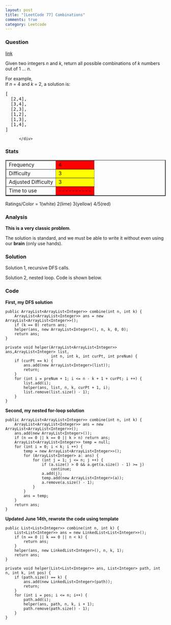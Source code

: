 ```yaml
---
layout: post
title: "[LeetCode 77] Combinations"
comments: true
category: Leetcode
---
```


### Question

[link](https://oj.leetcode.com/problems/combinations/)

<div class="question-content">
            <p></p><p>
Given two integers <i>n</i> and <i>k</i>, return all possible combinations of <i>k</i> numbers out of 1 ... <i>n</i>.
</p>
<p>
For example,<br>
If <i>n</i> = 4 and <i>k</i> = 2, a solution is:
</p>

<pre>[
  [2,4],
  [3,4],
  [2,3],
  [1,2],
  [1,3],
  [1,4],
]
</pre><p></p>

          </div>

### Stats

<table border="2">
	<tr>
		<td>Frequency</td>
		<td bgcolor="red">4</td>
	</tr>
	<tr>
		<td>Difficulty</td>
		<td bgcolor="yellow">3</td>
	</tr>
	<tr>
		<td>Adjusted Difficulty</td>
		<td bgcolor="yellow">3</td>
	</tr>
	<tr>
		<td>Time to use</td>
		<td bgcolor="red">----------</td>
	</tr>
</table>

Ratings/Color = 1(white) 2(lime) 3(yellow) 4/5(red)

### Analysis

**This is a very classic problem**.

The solution is standard, and we must be able to write it without even using our **brain** (only use hands).

### Solution

Solution 1, recursive DFS calls.

Solution 2, nested loop. Code is shown below.

### Code

**First, my DFS solution**

    public ArrayList<ArrayList<Integer>> combine(int n, int k) {
        ArrayList<ArrayList<Integer>> ans = new ArrayList<ArrayList<Integer>>();
        if (k == 0) return ans;
        helper(ans, new ArrayList<Integer>(), n, k, 0, 0);
        return ans;
    }

    private void helper(ArrayList<ArrayList<Integer>> ans,ArrayList<Integer> list,
                        int n, int k, int curPt, int preNum) {
        if (curPt == k) {
            ans.add(new ArrayList<Integer>(list));
            return;
        }
        for (int i = preNum + 1; i <= n - k + 1 + curPt; i ++) {
            list.add(i);
            helper(ans, list, n, k, curPt + 1, i);
            list.remove(list.size() - 1);
        }
    }

**Second, my nested for-loop solution**

    public ArrayList<ArrayList<Integer>> combine(int n, int k) {
        ArrayList<ArrayList<Integer>> ans = new ArrayList<ArrayList<Integer>>();
        ans.add(new ArrayList<Integer>());
        if (n == 0 || k == 0 || k > n) return ans;
        ArrayList<ArrayList<Integer>> temp = null;
        for (int i = 0; i < k; i ++) {
            temp = new ArrayList<ArrayList<Integer>>();
            for (ArrayList<Integer> a: ans) {
                for (int j = 1; j <= n; j ++) {
                    if (a.size() > 0 && a.get(a.size() - 1) >= j)
                        continue;
                    a.add(j);
                    temp.add(new ArrayList<Integer>(a));
                    a.remove(a.size() - 1);
                }
            }
            ans = temp;
        }
        return ans;
    }

**Updated June 14th, rewrote the code using template**

    public List<List<Integer>> combine(int n, int k) {
        List<List<Integer>> ans = new LinkedList<List<Integer>>();
        if (n == 0 || k == 0 || n < k) {
            return ans;
        }
        helper(ans, new LinkedList<Integer>(), n, k, 1);
        return ans;
    }

    private void helper(List<List<Integer>> ans, List<Integer> path, int n, int k, int pos) {
        if (path.size() == k) {
            ans.add(new LinkedList<Integer>(path));
            return;
        }
        for (int i = pos; i <= n; i++) {
            path.add(i);
            helper(ans, path, n, k, i + 1);
            path.remove(path.size() - 1);
        }
    }
